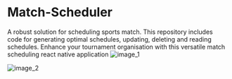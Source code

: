 # Match-Scheduler
A robust solution for scheduling sports match. This repository includes code for generating optimal schedules, updating, deleting and reading schedules. Enhance your tournament organisation with this versatile match scheduling react native application 
![image_1](https://github.com/ShabreenPerween/Match-Scheduler/assets/91942540/9e3f4176-6057-4bb3-87b9-56f6bcf0e63b)

![image_2](https://github.com/ShabreenPerween/Match-Scheduler/assets/91942540/72ca16a8-bc71-41dd-8b6c-9de479214cab)
